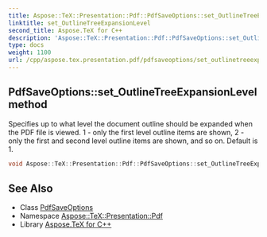 ```yaml
---
title: Aspose::TeX::Presentation::Pdf::PdfSaveOptions::set_OutlineTreeExpansionLevel method
linktitle: set_OutlineTreeExpansionLevel
second_title: Aspose.TeX for C++
description: 'Aspose::TeX::Presentation::Pdf::PdfSaveOptions::set_OutlineTreeExpansionLevel method. Specifies up to what level the document outline should be expanded when the PDF file is viewed. 1 - only the first level outline items are shown, 2 - only the first and second level outline items are shown, and so on. Default is 1 in C++.'
type: docs
weight: 1100
url: /cpp/aspose.tex.presentation.pdf/pdfsaveoptions/set_outlinetreeexpansionlevel/
---
```

## PdfSaveOptions::set_OutlineTreeExpansionLevel method


Specifies up to what level the document outline should be expanded when the PDF file is viewed. 1 - only the first level outline items are shown, 2 - only the first and second level outline items are shown, and so on. Default is 1.

```cpp
void Aspose::TeX::Presentation::Pdf::PdfSaveOptions::set_OutlineTreeExpansionLevel(int32_t value)
```

## See Also

* Class [PdfSaveOptions](../)
* Namespace [Aspose::TeX::Presentation::Pdf](../../)
* Library [Aspose.TeX for C++](../../../)
